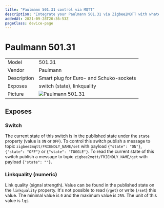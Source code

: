 ```yaml
---
title: "Paulmann 501.31 control via MQTT"
description: "Integrate your Paulmann 501.31 via Zigbee2MQTT with whatever smart home infrastructure you are using without the vendors bridge or gateway."
addedAt: 2021-09-28T20:36:53Z
pageClass: device-page
---
```


<!-- !!!! -->
<!-- ATTENTION: This file is auto-generated through docgen! -->
<!-- You can only edit the "Notes"-Section between the two comment lines "Notes BEGIN" and "Notes END". -->
<!-- Do not use h1 or h2 heading within "## Notes"-Section. -->
<!-- !!!! -->

# Paulmann 501.31

|     |     |
|-----|-----|
| Model | 501.31  |
| Vendor  | Paulmann  |
| Description | Smart plug for Euro- and Schuko-sockets |
| Exposes | switch (state), linkquality |
| Picture | ![Paulmann 501.31](https://www.zigbee2mqtt.io/images/devices/501.31.jpg) |


<!-- Notes BEGIN: You can edit here. Add "## Notes" headline if not already present. -->


<!-- Notes END: Do not edit below this line -->


## Exposes

### Switch 
The current state of this switch is in the published state under the `state` property (value is `ON` or `OFF`).
To control this switch publish a message to topic `zigbee2mqtt/FRIENDLY_NAME/set` with payload `{"state": "ON"}`, `{"state": "OFF"}` or `{"state": "TOGGLE"}`.
To read the current state of this switch publish a message to topic `zigbee2mqtt/FRIENDLY_NAME/get` with payload `{"state": ""}`.

### Linkquality (numeric)
Link quality (signal strength).
Value can be found in the published state on the `linkquality` property.
It's not possible to read (`/get`) or write (`/set`) this value.
The minimal value is `0` and the maximum value is `255`.
The unit of this value is `lqi`.

